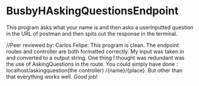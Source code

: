 # BusbyHAskingQuestionsEndpoint

This program asks what your name is and then asks a userInputted question in the URL of postman and then spits out the response in the terminal.

//Peer reviewed by: Carlos Felipe: This program is clean. The endpoint routes and controller are both formatted correctly. My input was taken in and converted to a output string. One thing I thought was redundant was the use of AskingQuestions in the route. You could simply have done : localhost/askingquestion(the controller) /{name}/{place}. But other than that everything works well. Good job!
